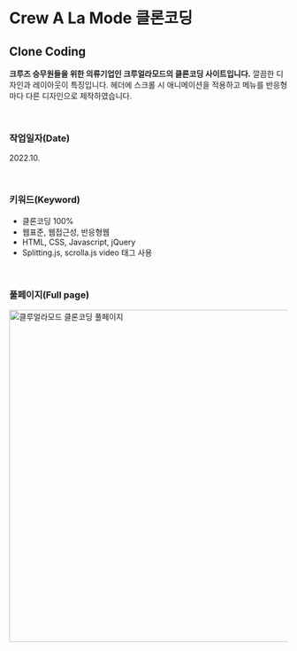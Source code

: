 # Crew A La Mode 클론코딩

## Clone Coding
**크루즈 승무원들을 위한 의류기업인 크루얼라모드의 클론코딩 사이트입니다.** 깔끔한 디자인과 레이아웃이 특징입니다. 헤더에 스크롤 시 애니메이션을 적용하고 메뉴를 반응형마다 다른 디자인으로 제작하였습니다.

<br>

### 작업일자(Date)
2022.10.

<br>

### 키워드(Keyword)
- 클론코딩 100%
- 웹표준, 웹접근성, 반응형웹
- HTML, CSS, Javascript, jQuery
- Splitting.js, scrolla.js video 태그 사용

<br>

### 풀페이지(Full page)
<img src="./full_crewalamode.png" width="600px" height="auto" alt="클루얼라모드 클론코딩 풀페이지">

